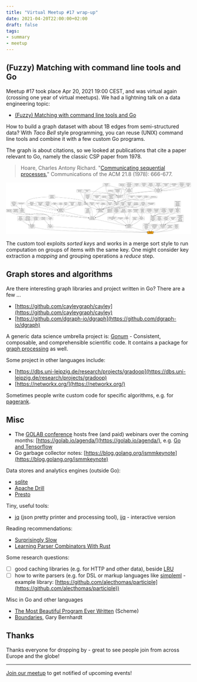 ```yaml
---
title: "Virtual Meetup #17 wrap-up"
date: 2021-04-20T22:00:00+02:00
draft: false
tags:
- summary
- meetup
---
```


## (Fuzzy) Matching with command line tools and Go

Meetup #17 took place Apr 20, 2021 19:00 CEST, and was virtual again (crossing
one year of virtual meetups).  We had a lightning talk on a data
engineering topic:

* [(Fuzzy) Matching with command line tools and Go](https://gist.github.com/miku/fb429faad8b856caf6bba5305af024df)

How to build a graph dataset with about 1B edges from semi-structured data?
With *Taco Bell* style programming, you can reuse (UNIX) command line tools and
combine it with a few custom Go programs.

The graph is about citations, so we looked at publications that cite a paper
relevant to Go, namely the classic CSP paper from 1978.

> Hoare, Charles Antony Richard. "[Communicating sequential processes.](http://www.cs.cmu.edu/afs/cs/user/crary/www/819-f09/Hoare78.pdf)" Communications of the ACM 21.8 (1978): 666-677.

![](/images/6dSaW2q.png)

The custom tool exploits *sorted keys* and works in a merge sort style to run
computation on groups of items with the same key. One might consider key
extraction a *mapping* and grouping operations a *reduce* step.

## Graph stores and algorithms

Are there interesting graph libraries and project written in Go? There are a few ...

* [https://github.com/cayleygraph/cayley](https://github.com/cayleygraph/cayley)
* [https://github.com/dgraph-io/dgraph](https://github.com/dgraph-io/dgraph)

A generic data science umbrella project is: [Gonum](https://www.gonum.org) -
Consistent, composable, and comprehensible scientific code. It contains a
package for [graph
processing](https://github.com/gonum/gonum/tree/master/graph) as well.

Some project in other languages include:

* [https://dbs.uni-leipzig.de/research/projects/gradoop](https://dbs.uni-leipzig.de/research/projects/gradoop)
* [https://networkx.org/](https://networkx.org/)

Sometimes people write custom code for specific algorithms, e.g. for [pagerank](https://github.com/miku/pgrk).

## Misc

* The [GOLAB conference](https://golab.io) hosts free (and paid) webinars over
  the coming months: [https://golab.io/agenda/](https://golab.io/agenda/), e.g.
[Go and
Tensorflow](https://golab.io/agenda/addestrare-e-distribuire-modelli-tensorflow-in-go/)
* Go garbage collector notes: [https://blog.golang.org/ismmkeynote](https://blog.golang.org/ismmkeynote)

Data stores and analytics engines (outside Go):

* [sqlite](https://www.sqlite.org/index.html)
* [Apache Drill](https://drill.apache.org/)
* [Presto](https://prestodb.io/)

Tiny, useful tools:

* [jq](https://stedolan.github.io/jq/) (json pretty printer and processing
  tool), [ijq](https://sr.ht/~gpanders/ijq/) - interactive version

Reading recommendations:

* [Surprisingly Slow](https://gregoryszorc.com/blog/2021/04/06/surprisingly-slow/)
* [Learning Parser Combinators With Rust](https://bodil.lol/parser-combinators/)

Some research questions:

* [ ] good caching libraries (e.g. for HTTP and other data), beside [LRU](https://github.com/hashicorp/golang-lru)
* [ ] how to write parsers (e.g. for DSL or markup languages like [simpleml](http://simpleml.com/) - example library: [https://github.com/alecthomas/participle](https://github.com/alecthomas/participle))

Misc in Go and other languages

* [The Most Beautiful Program Ever Written](https://www.youtube.com/watch?v=OyfBQmvr2Hc) (Scheme)
* [Boundaries](https://www.destroyallsoftware.com/talks/boundaries), Gary Bernhardt

## Thanks

Thanks everyone for dropping by - great to see people join from across Europe and the globe!

----

[Join our meetup](https://www.meetup.com/Leipzig-Golang) to get notified of upcoming events!

